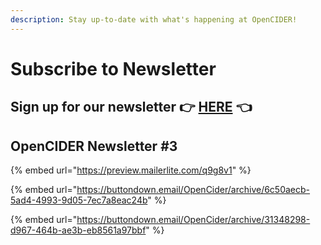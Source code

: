 ```yaml
---
description: Stay up-to-date with what's happening at OpenCIDER!
---
```


# Subscribe to Newsletter

## Sign up for our newsletter 👉 [HERE](https://landing.mailerlite.com/webforms/landing/b5q3a7) 👈



## 

## OpenCIDER Newsletter \#3

{% embed url="https://preview.mailerlite.com/q9g8v1" %}

{% embed url="https://buttondown.email/OpenCider/archive/6c50aecb-5ad4-4993-9d05-7ec7a8eac24b" %}

{% embed url="https://buttondown.email/OpenCider/archive/31348298-d967-464b-ae3b-eb8561a97bbf" %}



## 



